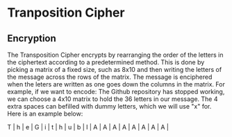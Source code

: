 # Tranposition Cipher

## Encryption
The Transposition Cipher encrypts by rearranging the order of the letters in the ciphertext according to a predetermined method. This is done by picking a matrix of a fixed size, such as 8x10 and then writing the letters of the message across the rows of the matrix. The message is enciphered when the leters are written as one goes down the columns in the matrix. For example, if we want to encode: The Github repository has stopped working, we can choose a 4x10 matrix to hold the 36 letters in our message. The 4 extra spaces can befilled with dummy letters, which we will use "x" for. Here is an example below: 

T | h | e | G | i | t | h | u | b |
I | A | A | A | A | A | A | A | A | 
 
